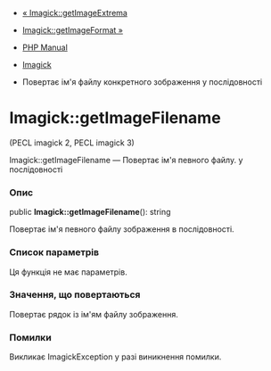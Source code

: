 - [« Imagick::getImageExtrema](imagick.getimageextrema.md)
- [Imagick::getImageFormat »](imagick.getimageformat.md)

- [PHP Manual](index.md)
- [Imagick](class.imagick.md)
- Повертає ім'я файлу конкретного зображення у послідовності

# Imagick::getImageFilename

(PECL imagick 2, PECL imagick 3)

Imagick::getImageFilename — Повертає ім'я певного файлу.
у послідовності

### Опис

public **Imagick::getImageFilename**(): string

Повертає ім'я певного файлу зображення в послідовності.

### Список параметрів

Ця функція не має параметрів.

### Значення, що повертаються

Повертає рядок із ім'ям файлу зображення.

### Помилки

Викликає ImagickException у разі виникнення помилки.
